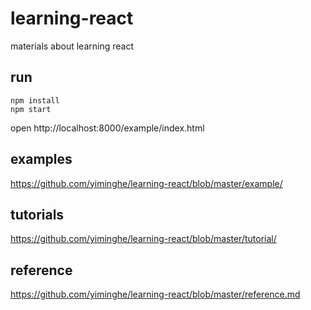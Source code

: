# learning-react

materials about learning react

## run

```
npm install
npm start
```

open  http://localhost:8000/example/index.html

## examples

https://github.com/yiminghe/learning-react/blob/master/example/

## tutorials

https://github.com/yiminghe/learning-react/blob/master/tutorial/

## reference

https://github.com/yiminghe/learning-react/blob/master/reference.md
